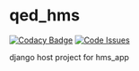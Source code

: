 # qed_hms
[![Codacy Badge](https://api.codacy.com/project/badge/Grade/58555c38937f4af49650062817a35aae)](https://www.codacy.com/app/puruckertom/qed_hms?utm_source=github.com&utm_medium=referral&utm_content=quanted/qed_hms&utm_campaign=badger)
[![Code Issues](https://www.quantifiedcode.com/api/v1/project/21846f66cdd54a66960221112c0c4041/badge.svg)](https://www.quantifiedcode.com/app/project/21846f66cdd54a66960221112c0c4041)

django host project for hms_app
